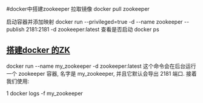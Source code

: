 #docker中搭建zookeeper
拉取镜像
docker pull zookeeper

 

启动容器并添加映射
docker run --privileged=true -d --name zookeeper --publish 2181:2181 -d zookeeper:latest
查看是否启动
docker ps

[搭建docker 的ZK](https://www.cnblogs.com/kingkoo/p/8732448.html)
--------------
docker run --name my_zookeeper -d zookeeper:latest
这个命令会在后台运行一个 zookeeper 容器, 名字是 my_zookeeper, 并且它默认会导出 2181 端口.
接着我们使用:

1
docker logs -f my_zookeeper

